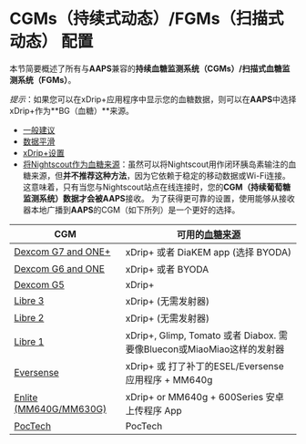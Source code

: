# CGMs（持续式动态）/FGMs（扫描式动态） 配置

本节简要概述了所有与**AAPS**兼容的**持续血糖监测系统（CGMs）/扫描式血糖监测系统（FGMs）**。

*提示*：如果您可以在xDrip+应用程序中显示您的血糖数据，则可以在**AAPS**中选择xDrip+作为**BG（血糖）**来源。

* [一般建议](../CompatibleCgms/GeneralCGMRecommendation.md)
* [数据平滑](../CompatibleCgms/SmoothingBloodGlucoseData.md)
* [xDrip+设置](../CompatibleCgms/xDrip.md)
* [将Nightscout作为血糖来源](../CompatibleCgms/CgmNightscoutUpload.md)：虽然可以将Nightscout用作闭环胰岛素输注的血糖来源，但**并不推荐这种方法**，因为它依赖于稳定的移动数据或Wi-Fi连接。 这意味着，只有当您与Nightscout站点在线连接时，您的**CGM（持续葡萄糖监测系统）**数据才会被**AAPS**接收。 为了获得更可靠的设置，使用能够从接收器本地广播到**AAPS**的CGM（如下所列）是一个更好的选择。

| CGM                                                   | 可用的[血糖来源](../SettingUpAaps/ConfigBuilder.md#bg-source)     |
| ----------------------------------------------------- | ---------------------------------------------------------- |
| [Dexcom G7 and ONE+](../CompatibleCgms/DexcomG7.md)   | xDrip+ 或者 DiaKEM app (选择 BYODA)                            |
| [Dexcom G6 and ONE](../CompatibleCgms/DexcomG6.md)    | xDrip+ 或者 BYODA                                            |
| [Dexcom G5](../CompatibleCgms/DexcomG5.md)            | xDrip+                                                     |
| [Libre 3](../CompatibleCgms/Libre3.md)                | xDrip+ (无需发射器)                                             |
| [Libre 2](../CompatibleCgms/Libre2.md)                | xDrip+ (无需发射器)                                             |
| [Libre 1](../CompatibleCgms/Libre1.md)                | xDrip+, Glimp, Tomato 或者 Diabox. 需要像Bluecon或MiaoMiao这样的发射器 |
| [Eversense](../CompatibleCgms/Eversense.md)           | xDrip+ 或 打了补丁的ESEL/Eversense 应用程序 + MM640g                 |
| [Enlite (MM640G/MM630G)](../CompatibleCgms/MM640g.md) | xDrip+ or MM640g + 600Series 安卓上传程序 App                    |
| [PocTech](../CompatibleCgms/PocTech.md)               | PocTech                                                    |